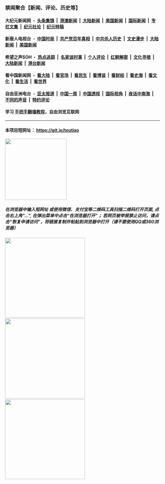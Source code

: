 ### 禁闻聚合【新闻、评论、历史等】

#### 大纪元新闻网 &nbsp;-&nbsp; [头条集锦](indexes/E头条集锦.md?t=02060111) &nbsp;|&nbsp; [港澳新闻](indexes/E港澳新闻.md?t=02060111)  &nbsp;|&nbsp; [大陆新闻](indexes/E大陆新闻.md?t=02060111) &nbsp;|&nbsp; [美国新闻](indexes/E美国新闻.md?t=02060111) &nbsp;|&nbsp; [国际新闻](indexes/E国际新闻.md?t=02060111) &nbsp;|&nbsp; [专栏文集](indexes/E专栏文集.md?t=02060111) &nbsp;|&nbsp; [纪元社论](indexes/E纪元社论.md?t=02060111) &nbsp;|&nbsp; [纪元特稿](indexes/E纪元特稿.md?t=02060111) 

#### 新唐人电视台 &nbsp;-&nbsp; [中国时局](indexes/N中国时局.md?t=02060111) &nbsp;|&nbsp; [共产党百年真相](indexes/N共产党百年真相.md?t=02060111) &nbsp;|&nbsp; [中共杀人历史](indexes/N中共杀人历史.md?t=02060111) &nbsp;|&nbsp; [文史漫步](indexes/N文史漫步.md?t=02060111) &nbsp;|&nbsp; [大陆新闻](indexes/N大陆新闻.md?t=02060111) &nbsp;|&nbsp; [美国新闻](indexes/N美国新闻.md?t=02060111)

#### 希望之声SOH &nbsp;-&nbsp; [热点追踪](indexes/H热点追踪.md?t=02060111) &nbsp;|&nbsp; [名家谈时事](indexes/H名家谈时事.md?t=02060111) &nbsp;|&nbsp; [个人评论](indexes/H个人评论.md?t=02060111)  &nbsp;|&nbsp; [红朝解密](indexes/H红朝解密.md?t=02060111) &nbsp;|&nbsp; [文化寻根](indexes/H文化寻根.md?t=02060111) &nbsp;|&nbsp; [大陆新闻](indexes/H大陆新闻.md?t=02060111) &nbsp;|&nbsp; [港台新闻](indexes/H港台新闻.md?t=02060111)

#### 看中国新闻网 &nbsp;-&nbsp; [看大陆](indexes/S看大陆.md?t=02060111) &nbsp;|&nbsp; [看官场](indexes/S看官场.md?t=02060111) &nbsp;|&nbsp; [看民生](indexes/S看民生.md?t=02060111)  &nbsp;|&nbsp; [看博谈](indexes/S看博谈.md?t=02060111) &nbsp;|&nbsp; [看财经](indexes/S看财经.md?t=02060111) &nbsp;|&nbsp; [看史海](indexes/S看史海.md?t=02060111) &nbsp;|&nbsp; [看文化](indexes/S看文化.md?t=02060111) &nbsp;|&nbsp; [看生活](indexes/S看生活.md?t=02060111) &nbsp;|&nbsp; [看世界](indexes/S看世界.md?t=02060111)

#### 自由亚洲电台 &nbsp;-&nbsp; [亚太报道](indexes/R亚太报道.md?t=02060111) &nbsp;|&nbsp; [中国一周](indexes/R中国一周.md?t=02060111) &nbsp;|&nbsp; [中国透视](indexes/R中国透视.md?t=02060111)  &nbsp;|&nbsp; [国际视角](indexes/R国际视角.md?t=02060111) &nbsp;|&nbsp; [夜话中南海](indexes/R夜话中南海.md?t=02060111) &nbsp;|&nbsp; [不同的声音](indexes/R不同的声音.md?t=02060111) &nbsp;|&nbsp; [特约评论](indexes/R特约评论.md?t=02060111)

#### 学习 [手把手翻墙教程](https://github.com/gfw-breaker/guides/wiki)，自由浏览互联网

----

#### 本项目短网址： https://git.io/toutiao
<img src="https://raw.githubusercontent.com/gfw-breaker/banned-news/master/scripts/img/qr.png" width="200px"/>  

##### 在浏览器中输入短网址 或使用微信、支付宝等二维码工具扫描二维码打开页面, 点击右上角"...", 在弹出菜单中点击“在浏览器打开”； 若网页被举报禁止访问，请点击“恢复申请访问”，将链接复制并粘贴到浏览器中打开（请不要使用QQ或360浏览器）

<img src="https://raw.githubusercontent.com/gfw-breaker/banned-news/master/scripts/img/1.png" width="260px"/> &nbsp; <img src="https://raw.githubusercontent.com/gfw-breaker/banned-news/master/scripts/img/2.png" width="260px"/> &nbsp; <img src="https://raw.githubusercontent.com/gfw-breaker/banned-news/master/scripts/img/3.png" width="260px"/>
